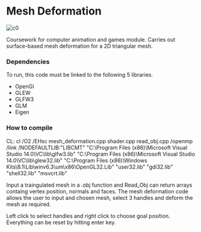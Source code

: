 # Mesh Deformation

![c0](https://cloud.githubusercontent.com/assets/25514442/24153203/b5e0d6e2-0e45-11e7-854b-72ecb5b13b7b.PNG)

Coursework for computer animation and games module. Carries out surface-based mesh deformation for a 2D triangular mesh.

### Dependencies

To run, this code must be linked to the following 5 libraries.

* OpenGl
* GLEW 
* GLFW3
* GLM
* Eigen

### How to compile

CL:
     cl /O2  /EHsc   mesh_deformation.cpp shader.cpp  read_obj.cpp /openmp /link /NODEFAULTLIB:"LIBCMT"  "C:\Program Files (x86)\Microsoft Visual Studio 14.0\VC\lib\glfw3.lib" "C:\Program Files (x86)\Microsoft Visual Studio 14.0\VC\lib\glew32.lib" "C:\Program Files (x86)\Windows Kits\8.1\Lib\winv6.3\um\x86\OpenGL32.Lib"  "user32.lib" "gdi32.lib"  "shell32.lib" "msvcrt.lib" 

Input a traingulated mesh in a .obj function and Read_Obj can return arrays containg vertex position, normals and faces. The mesh deformation code allows the user to input and chosen mesh, select 3 handles and deform the mesh as required.

Left click to select handles and right click to choose goal position. Everything can be reset by hitting enter key.


 
